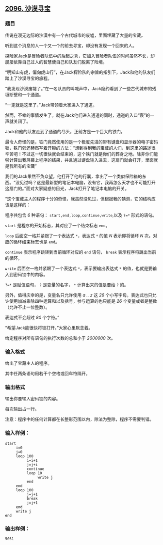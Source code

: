 ## [2096. 沙漠寻宝](https://www.acwing.com/problem/content/2098/)

### 题目

传说在漫无边际的沙漠中有一个古代城市的废墟，里面埋藏了大量的宝藏。

听到这个消息的人一个又一个的前去寻宝，却没有发现一个回来的人。

探险家Jack是冒险者队伍中的后起之秀，它加入冒险者队伍的时间虽然不长，却屡屡依靠自己过人的智慧使自己和队友们脱离了险境。

“明知山有虎，偏向虎山行”，在Jack探险队的宗旨的指引下，Jack和他的队友们踏上了沙漠寻宝的旅程。

“我发现沙漠废墟了。”在一名队员的叫喊声中，Jack隐约看到了一些古代城市的残垣断壁和一个通道。

“一定就是这里了。”Jack带领着大家进入了通道。

然而，不幸的事情发生了。就在Jack他们进入通道的同时，通道的入口“轰”的一声就关闭了。

Jack和他的队友走到了通道的尽头，正前方是一个巨大的铁门。

最令人奇怪的是，铁门竟然使用的是一个极度先进的带有键盘和显示器的电子密码锁，铁门旁还赫然写着开锁的方法：“想到得到我的宝藏的人们，到这里的路途很辛苦吧！不过这一切很快就会结束的，这个铁门就是你们的葬身之地。除非你们能够计算出我屏幕上程序的结果，并且通过键盘输入进去，这扇门就会打开，里面就是我所有的宝藏”

我们的Jack果然不负众望，他打开了他的行囊，拿出了一个类似保险箱的东西。“没见过吗？这是最新型的笔记本电脑，没有它，我再怎么天才也不可能打开这扇门的。”面对大家疑惑的目光，Jack打开了笔记本电脑的开关。

“这个宝藏主人的程序十分的奇怪，我虽然没见过，但根据我的猜测，它的结构应该是这样的：

程序共包含 *6* 种语句： `start,end,loop,continue,write`,以及 `?=*` 形式的语句。

`start` 是程序的开始标志，其对应了一个结束标志 `end`。

`loop` 后面空一格并紧跟了一个表达式 `*`，表达式 `*` 的值 *N* 表示即将循环 *N* 次，对应的循环结束标志也是 `end`。

`continue` 表示程序跳转到当前循环对应的 `end` 语句， `break` 表示程序将跳出当前的循环。

`write` 后面空一格并紧跟了一个表达式 `*`，表示要输出表达式 `*` 的值，也就是要输入到密码锁中的内容。

`?=*` 是赋值语句， `?` 是变量的名字， `*` 计算出来的值是要给 `?` 的。

另外，值得庆幸的是，变量名只允许使用 *a .. z* 这 *26* 个小写字母，表达式也只允许使用加减乘除四种运算和以及括号，参与运算的也只能是 *26* 个变量或者是整数（允许不止一位整数）。

表达式不会超过 *80* 个字符。”

“希望Jack能很快将锁打开。”大家心里默念着。

给定程序对所有语句的执行次数的总和小于 *2000000* 次。

### 输入格式

给出了宝藏主人的程序。

其中任两条语句用若干个空格或回车符隔开。

### 输出格式

输出你要输入密码锁的内容。

每次输出占一行。

注意：程序中的任何计算都在长整形范围以内，除法为整除，程序不需要判错。

### 输入样例：

```
start
     i=0
     j=0
     loop 100
          i=i+1
          j=j+i
          continue
          loop 10
               write j
          end
     end
     loop 100
          j=j+1
          break
          j=j+1
     end
     write j
end
```

### 输出样例：

```
5051
```
